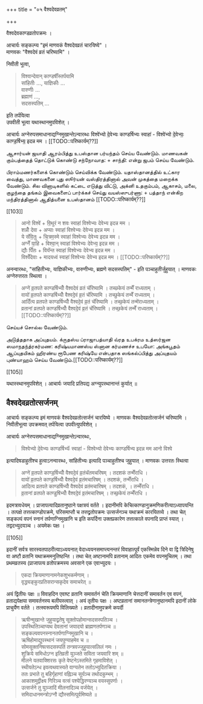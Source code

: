 +++
title = "०५ वैश्वदेवव्रतम्"

+++

वैश्वदेवकाण्डव्रतोपक्रमः ।

आचार्यः सङ्कल्प्य "इमं माणवकं वैश्वदेवव्रतं चारयिष्ये" ।  
माणवकः "वैश्वदेवं व्रतं चरिष्यामि" ।

निवीती भूत्वा, 

> विश्वान्देवान् काण्डर्षींस्तर्पयामि  
> सांहितीः …, याज्ञिकीः  …  
> वारुणीः  …  
> ब्रह्माणं  …,  
> सदसस्पतिम्   …

इति तर्पयित्वा  
उपवीती भूत्वा यथास्थानमुपविशेत् ।

आचार्यः अग्नेरुपसमाधानाद्यग्निमुखान्तेऽन्वारब्धः विश्वे॑भ्यो दे॒वेभ्यः काण्डर्षिभ्यः स्वाहा॑ - विश्वे॑भ्यो दे॒वेभ्यः॒ काण्ड॒र्षिभ्य॒ इदन्न मम । [[TODO::परिष्कार्यम्??]]

ஆசார்யன் ஜயாதி ஆரம்பித்து உபஸ்தான பர்யந்தம் செய்ய வேண்டும். மாணவகன் கும்பத்தைத் தொட்டுக் கொண்டு சந்நோவாத: + சாந்தி: என்று ஜபம் செய்ய வேண்டும்.

பிராம்மணர்களைக் கொண்டும் செய்விக்க வேண்டும். யதாஸ்தானத்தில் உட்கார வைத்து, மாணவகனை புது ஸூர்யன் வஸ்திரத்தினால் அவன் முகத்தை மறைக்க வேண்டும். சில வினாடிகளில் கட்டை எடுத்து விட்டு, அக்னி உதகும்பம், ஆகாசம், மலை, குழந்தை தங்கம் இவைகளைப் பார்க்கச் செய்து வயஸ்ஸுபர்ணா: + பத்தாந் என்கிற மந்திரத்தினால் ஆதித்யனை உபஸ்தானம் [[TODO::परिष्कार्यम्??]]

[[103]]

> आनो विश्वे॑ + वि॒थुरं न शवः स्वाहा॑ विश्वेभ्यः देवेभ्य इदन्न मम ।  
शन्नोँ देवा + अप्याः स्वाहा॑ विश्वेभ्यः देवेभ्य इदन्न मम ।  
ये सॅवि॒तुः + चि॒त्रम॒स्मे स्वाहा॑ विश्वेभ्यः देवेभ्य इदन्न मम ।  
अग्नेँ या॒हि + विश्वा॒न् स्वाहा॑ विश्वेभ्यः देवेभ्य॒ इदन्न मम ।  
द्यौः पिँतः + वियॅन्त स्वाहा॑ विश्वेभ्यः देवेभ्य इदन्न मम ।  
विश्वेँदेवाः + मादयध्वं स्वाहा॑ विश्वेभ्यः देवेभ्य इदन्न मम । [[TODO::परिष्कार्यम्??]]

अनन्वारब्धः, "सांहितीभ्यः, याज्ञिकीभ्यः, वारुणीभ्यः, ब्रह्मणे सदसस्पतिम्" - इति पञ्चाहुतीर्जुहुयात् । माणवकः अग्नेरुत्तरतः स्थित्वा । 

> अग्ने॑ व्र॒तपते काण्डर्षिभ्योँ वैश्वदेवं व्रतं चॅरिष्यामि । तच्छकेयं तन्मेँ राध्यताम् ।  
वायो॑ व्र॒तपते काण्डर्षिभ्योँ वैश्वदे॒वं व्र॒तं चॅरिष्यामि । तच्छुकेयं तन्मेँ राध्यताम् ।  
आदिँत्य व्रतपते काण्डर्षिभ्योँ वैश्वदे॒वं व्र॒तं चॅरिष्यामि । तच्छ॒केयं तन्मे॑राध्यताम् ।  
व्रतानां व्रतपते काण्डर्षिभ्योँ वैश्वदे॒वं व्र॒तं चॅरिष्यामि । तच्छ॒केयं तन्मेँ राध्यताम् । [[TODO::परिष्कार्यम्??]]

செய்யச் சொல்ல வேண்டும்.

அடுத்ததாக அப்யுதயம். க்ருதஸ்ய ப்ராஜாபத்யாதி வ்ரத உபக்ரம உத்ஸர்ஜன ஸமாநதந்த்ரகர்மண: கரிஷ்யமாணஸ்ய ஸ்னான கர்மணச்ச உபயோ: அங்கபூதம் ஆப்யுதயிகம் ஹிரண்ய ரூபேண கரிஷ்யே என்பதாக ஸங்கல்ப்பித்து அப்யுதயம் புண்யாஹம் செய்ய வேண்டும்.[[TODO::परिष्कार्यम्??]]

[[105]]

यथास्स्थानमुपविशेत् । आचार्यः जयादि प्रतिपद्य अग्न्युपस्थानान्तं कुर्यात् ॥

## वैश्वदेवव्रतोत्सर्जनम्

आचार्यः सङ्कल्प्य इमं माणवकं वैश्वदेवव्रतोत्सर्जनं चारयिष्ये । माणवकः वैश्वदेवव्रतोत्सर्जनं चरिष्यामि । निवीतीभूत्वा उपक्रमवत् तर्पयित्वा उपवीत्युपविशेत् ।

आचार्यः अग्नेरुपसमाधानाद्यग्निमुखान्तेऽन्वारब्धः, 

> विश्वेभ्यो दे॒वेभ्यः काण्डर्षिभ्यॅः स्वाहा॑ - विश्वेभ्यो देवेभ्यः काण्डर्षिभ्य इदन्न मम आनो विश्वे

इत्यादिषडाहुतीश्च हुत्वाऽनन्वारब्धः, सांहितीभ्यः इत्यादि पञ्चाहुतीश्च जुहुयात् । माणवकः उत्तरतः स्थित्वा

> अग्ने॑ व्र॒तपते काण्ड॒र्षिभ्योँ वैश्वदे॒वं व्र॒तंचॅतमचरिषम् । तदशकं तन्मेँराधि ।  
वायो॑ व्र॒तपते काण्ड॒र्षिभ्योँ वैश्वदे॒वं व्र॒तंमचारिषम् । तदशकं, तन्मेँराधि ।  
आदित्य व्रतपते काण्डर्षिभ्योँ वैश्वदेवं व्रतंमचारिषम् । तदशकं, । तन्मेँराधि ।  
व्र॒तानां व्रतपते काण्डुषि॑भ्योँ वैश्वदे॒वं व्र॒तंमचारिषम् । तच्छ॒केयं तन्मेँराधि । 

इदमत्रावधेयम् । प्राजापत्यादिव्रतानुष्ठाने पक्षत्रयं वर्तते । इदानीमपि केचित्काण्डानुक्रमणिकरीत्याऽध्यापयन्ति । तत्पक्षे तत्तत्काण्डोपक्रमे, परिसमाप्तौ च तत्तद्व्रतोपक्रमः उत्सर्जनञ्च यथाक्रमं कारयितव्ये । तथा चेत् सङ्कल्पं वपनं स्नानं तर्पणाग्निमुखानि च इति कपर्दिना उक्तप्रकारेण तत्तत्काले वपनादि प्राप्तं स्यात् । तद्वदभ्युदयञ्च । अयमेकः पक्षः ।

[[105]]

इदानीं सर्वत्र सारस्वतपाठरीत्याऽध्ययनात् वेदाध्ययनसमाप्त्यनन्तरं विवाहात्पूर्वं एकस्मिन्नेव दिने वा द्वि त्रिदिनेषु वा अष्टौ व्रतानि यथाक्रममनुतिष्ठन्ति । तथा चेत् अष्टानामपि व्रतानाम् आदितः एकमेव वपनमुचितम् । तथा प्रथमव्रतस्य (प्राजापत्य व्रतोपक्रमस्य अवसाने एक एवाभ्युदयः ।

> एकदा क्रियमाणानामनेकशुभकर्मणाम् ।  
वृद्ध्यङ्कुरप्रतिसरान्सकृदेव समाचरेत् ॥ 

अयं द्वितीयः पक्षः ॥ विवाहदिन एवाष्ट व्रतानि समावर्तनं चेति क्रियमाणानि चेत्तदानीं समावर्तन एव वपनं, व्रताद्यपेक्षया समावर्तनस्य बलीयस्त्वात् । अयं तृतीयः पक्षः । अष्टव्रतानां समानतन्त्रेणानुष्ठानमपि इदानीं लोके प्राचुर्येण वर्तते । तत्स्वरूपमपि विलिख्यते । व्रतादीनामुपक्रमे कपर्दी 

> ऋषीन्मुखान्ते जुहुयाद्व्रतेषु सूक्तोपहोमान्सदसस्पतिञ्च ।  
उपस्थितिञ्चाप्यथ देवतानां जयादयो ब्राह्मणतर्पणञ्च ॥  
सङ्कल्पवपनस्नानतर्पणाग्निमुखानि च ।  
ऋषिहोमाद्युपस्थानं जयपुण्याहमेव च ॥  
सोमसूक्तनिषत्सदसस्पतिं तन्त्रवज्जुहुयात्सलिलं नमः ।  
शुक्रिये समिधोऽग्न इतिव्रती युञ्जते सविता जयवारि शम् ॥  
मीलने यतवाक्शिरसः कृते वेष्टनेऽस्तमिते गृहमाविशेत् ।  
स्थीयतेऽन्ध इवत्वथवास्यते वाग्यतेन ततोऽभ्युदितक्रिया ।  
ततः प्रभाते तु बहिर्गृहाणां वह्निञ्च सूर्यञ्च तथोदकुम्भम् ।  
आकाशमुद्वीक्ष्य गिरिञ्च वत्सं पश्येद्धिरण्यञ्च वयस्सुपर्णाः ।  
उत्सर्जने तु युञ्जादिं मीलनादिञ्च वर्जयेत् ।  
समिदाधानमन्त्रोऽग्नौ द्यौस्समित्पूर्वमिष्यते ॥